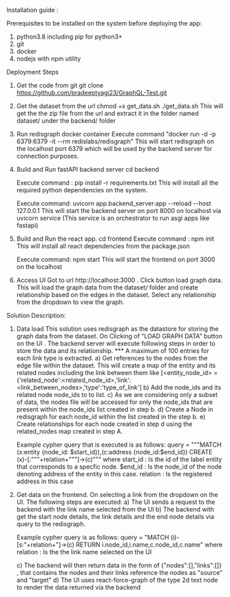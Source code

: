 Installation guide : 

Prerequisites to be installed on the system before deploying the app:
1) python3.8 including pip for python3+
2) git
3) docker
4) nodejs with npm utility

Deployment Steps
1) Get the code from git
	git clone https://github.com/pradeeptyagi23/GraphQL-Test.git

2) Get the dataset from the url
	chmod +x get_data.sh
	./get_data.sh
	This will get the the zip file from the url and extract it in the folder named dataset/ under the backend/ folder

3) Run redisgraph docker container
Execute command  "docker run -d -p 6379:6379 -it --rm redislabs/redisgraph"
This will start redisgraph on the localhost port 6379 which will be used by the backend server for connection purposes.

4) Build and Run fastAPI backend server
	cd backend

	Execute command : pip install -r requirements.txt
	This will install all the required python dependencies on the system.

	Execute command: uvicorn app.backend_server:app --reload --host 127.0.0.1
	This will start the backend server on port 8000 on localhost via uvicorn service (This service is an orchestrator to run asgi apps like fastapi) 


5) Build and Run the react app.
	cd frontend
	Execute command : npm init
	This will install all react dependencies from the package.json
	
	Execute command: npm start
	This will start the frontend on port 3000 on the localhost
	

6) Access UI
	Got to url http://localhost:3000 . 
	Click button load graph data. 
	This will load the graph data from the dataset/ folder and create relationship based on the edges in the dataset.
	Select any relationship from the dropdown to view the graph.


Solution Description:
1) Data load
	This solution uses redisgraph as the datastore for storing the graph data from the dataset.
	On Clicking of "LOAD GRAPH DATA" button on the UI . The backend server will execute following steps in order to store the data and its relationship.
	*** A maximum of 100 entries for each link type is extracted. 
	a) Get references to the nodes from the edge file within the dataset. This will create a map of the entity and its related nodes including the link between them like
	[<entity_node_id> = {'related_node':<related_node_id>,'link':<link_between_nodes>,'type':'type_of_link']
	b) Add the node_ids and its related node node_ids to to list. 
	c) As we are considering only a subset of data, the nodes file will be accessed for only the node_ids that
	are present within the node_ids list created in step b.
	d) Create a Node in redisgraph for each node_id within the list created in the step b.
	e) Create relationships for each node created in step d using the related_nodes map created in step A.
	
	Example cypher query that is executed is as follows:
	query = """MATCH (x:entity {node_id: $start_id}),(c:address {node_id:$end_id}) CREATE (x)-[:"""+relation+"""]->(c)"""
	where start_id : Is the id of the label entity that corresponds to a specfic node.
	$end_id : Is the node_id of the node denoting address of the entity in this case.
	relation : Is the registered address in this case

2) Get data on the frontend.
	On selecting a link from the dropdown on the UI. The following steps are executed:
	a) The UI sends a request to the backend with the link name selected from the UI
	b) The backend with get the start node details, the link details and the end node details via query to the redisgraph.

	Example cypher query is as follows:
	query = "MATCH (i)-[s:"+relation+"]->(c) RETURN i.node_id,i.name,c.node_id,c.name"
	where relation : Is the the link name selected on the UI

	c) The backend will then return data in the form of {"nodes":[],"links":[]} , that contains the nodes and their links reference the nodes as "source" and "target"
	d) The UI uses react-force-graph of the type 2d text node to render the data returned via the backend 

